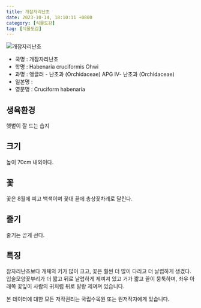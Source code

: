 ```yaml
---
title: 개잠자리난초
date: 2023-10-14, 18:10:11 +0800
category: [식물도감]
tag: [식물도감]
---
```




![개잠자리난초](http://www.nature.go.kr/fileUpload/plants/basic/Orchidaceae/Habenaria/29181/1_th2.jpg)
- 국명 : 개잠자리난초
- 학명 : Habenaria cruciformis Ohwi
- 과명 : 앵글러 - 난초과 (Orchidaceae) APG Ⅳ- 난초과 (Orchidaceae)
- 일본명 : 
- 영문명 : Cruciform habenaria


## 생육환경
햇볕이 잘 드는 습지
## 크기
높이 70cm 내외이다.
## 꽃
꽃은 8월에 피고 백색이며 꽃대 끝에 총상꽃차례로 달린다. 
## 줄기
줄기는 곧게 선다.
## 특징
잠자리난초보다 개체의 키가 많이 크고, 꽃은 훨씬 더 많이 다리고 더 날렵하게 생겼다. 입술모양꽃부리가 더 짧고 뒤로 날렵하게 제껴져 있고 거가 짧고 끝이 뭉툭하며, 좌우 아래쪽 꽃잎이 사람의 귀처럼 뒤로 발랑 제껴져 있습니다.






본 데이터에 대한 모든 저작권리는 국립수목원 또는 원저작자에게 있습니다.

